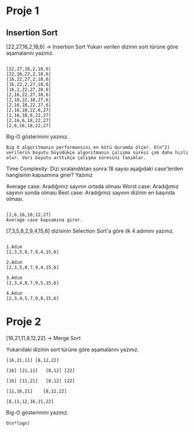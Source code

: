 # Proje 1
## Insertion Sort

[22,27,16,2,18,6] -> Insertion Sort
Yukarı verilen dizinin sort türüne göre aşamalarını yazınız.
```

[22,27,16,2,18,6]
[22,16,27,2,18,6]
[16,22,27,2,18,6]
[16,22,2,27,18,6]
[16,2,22,27,18,6]
[2,16,22,27,18,6]
[2,16,22,18,27,6]
[2,16,18,22,27,6]
[2,16,18,22,6,27]
[2,16,18,6,22,27]
[2,16,6,18,22,27]
[2,6,16,18,22,27]

```


Big-O gösterimini yazınız.

```
Big O algoritmanın performansını en kötü durumda ölçer. O(n^2) verilerin boyutu büyüdükçe algoritmanın çalışma süresi çok daha hızlı olur. Veri boyutu arttıkça çalışma süresini tanımlar.
```


Time Complexity: Dizi sıralandıktan sonra 18 sayısı aşağıdaki case'lerden hangisinin kapsamına girer? Yazınız


Average case: Aradığımız sayının ortada olması
Worst case: Aradığımız sayının sonda olması
Best case: Aradığımız sayının dizinin en başında olması.

```

[2,6,16,18,22,27]
Average case kapsamına girer.
```




[7,3,5,8,2,9,4,15,6] dizisinin Selection Sort'a göre ilk 4 adımını yazınız.

```

1.Adım
[2,3,5,8,7,9,4,15,6]

2.Adım
[2,3,5,8,7,9,4,15,6]

3.Adım
[2,3,4,8,7,9,5,15,6]

4.Adım
[2,3,4,5,7,9,8,15,6]
```


# Proje 2

[16,21,11,8,12,22] -> Merge Sort

Yukarıdaki dizinin sort türüne göre aşamalarını yazınız.

```
[16,21,11] [8,12,22]

[16] [21,11]   [8,12] [22]

[16] [11,21]   [8,12] [22]

[11,16,21]    [8,12,22]

[8,11,12,16,21,22]
```


Big-O gösterimini yazınız. 

```
O(n*logn)

```




